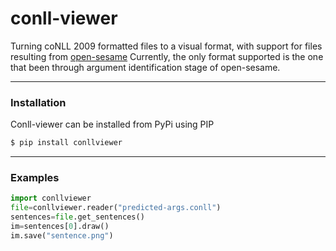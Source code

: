 # conll-viewer
Turning coNLL 2009 formatted files to a visual format, with support for files resulting from [open-sesame](https://github.com/swabhs/open-sesame)
Currently, the only format supported is the one that been through argument identification stage of open-sesame.

---
### Installation
Conll-viewer can be installed from PyPi using PIP
```sh
$ pip install conllviewer
```
----
### Examples

```python
import conllviewer
file=conllviewer.reader("predicted-args.conll")
sentences=file.get_sentences()
im=sentences[0].draw()
im.save("sentence.png")
```